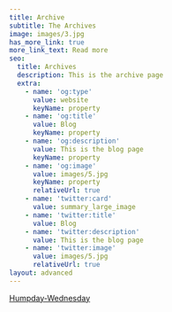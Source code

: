 ```yaml
---
title: Archive
subtitle: The Archives
image: images/3.jpg
has_more_link: true
more_link_text: Read more
seo:
  title: Archives
  description: This is the archive page
  extra:
    - name: 'og:type'
      value: website
      keyName: property
    - name: 'og:title'
      value: Blog
      keyName: property
    - name: 'og:description'
      value: This is the blog page
      keyName: property
    - name: 'og:image'
      value: images/5.jpg
      keyName: property
      relativeUrl: true
    - name: 'twitter:card'
      value: summary_large_image
    - name: 'twitter:title'
      value: Blog
    - name: 'twitter:description'
      value: This is the blog page
    - name: 'twitter:image'
      value: images/5.jpg
      relativeUrl: true
layout: advanced
---
```


[Humpday-Wednesday](/archive/humpday)
